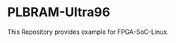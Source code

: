 PLBRAM-Ultra96
=======================================================================

This Repository provides example for FPGA-SoC-Linux.


